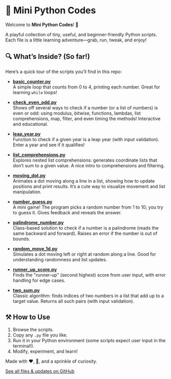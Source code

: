 # 🐍 Mini Python Codes

Welcome to **Mini Python Codes**! 🎉

A playful collection of tiny, useful, and beginner-friendly Python scripts. Each file is a little learning adventure—grab, run, tweak, and enjoy!

## 🔍 What’s Inside? (So far!)

Here’s a quick tour of the scripts you’ll find in this repo:

- [**basic_counter.py**](https://github.com/OlgaEle/mini-python-codes/blob/main/basic_counter.py)  
  A simple loop that counts from 0 to 4, printing each number. Great for learning `while` loops!

- [**check_even_odd.py**](https://github.com/OlgaEle/mini-python-codes/blob/main/check_even_odd.py)  
  Shows off several ways to check if a number (or a list of numbers) is even or odd: using modulus, bitwise, functions, lambdas, list comprehensions, map, filter, and even timing the methods! Interactive and educational.

- [**leap_year.py**](https://github.com/OlgaEle/mini-python-codes/blob/main/leap_year.py)  
  Function to check if a given year is a leap year (with input validation). Enter a year and see if it qualifies!

- [**list_comprehensions.py**](https://github.com/OlgaEle/mini-python-codes/blob/main/list_comprehensions.py)  
  Explores nested list comprehensions: generates coordinate lists that don’t sum to a given value. A nice intro to comprehensions and filtering.

- [**moving_dot.py**](https://github.com/OlgaEle/mini-python-codes/blob/main/moving_dot.py)  
  Animates a dot moving along a line in a list, showing how to update positions and print results. It’s a cute way to visualize movement and list manipulation.

- [**number_guess.py**](https://github.com/OlgaEle/mini-python-codes/blob/main/number_guess.py)  
  A mini game! The program picks a random number from 1 to 10; you try to guess it. Gives feedback and reveals the answer.

- [**palindrome_number.py**](https://github.com/OlgaEle/mini-python-codes/blob/main/palindrome_number.py)  
  Class-based solution to check if a number is a palindrome (reads the same backward and forward). Raises an error if the number is out of bounds.

- [**random_move_1d.py**](https://github.com/OlgaEle/mini-python-codes/blob/main/random_move_1d.py)  
  Simulates a dot moving left or right at random along a line. Good for understanding randomness and list updates.

- [**runner_up_score.py**](https://github.com/OlgaEle/mini-python-codes/blob/main/runner_up_score.py)  
  Finds the "runner-up" (second highest) score from user input, with error handling for edge cases.

- [**two_sum.py**](https://github.com/OlgaEle/mini-python-codes/blob/main/two_sum.py)  
  Classic algorithm: finds indices of two numbers in a list that add up to a target value. Returns all such pairs (with input validation).

## ⚒ How to Use

1. Browse the scripts.
2. Copy any `.py` file you like.
3. Run it in your Python environment (some scripts expect user input in the terminal!).
4. Modify, experiment, and learn!

Made with ❤️, 🐍, and a sprinkle of curiosity.

[See all files & updates on GitHub](https://github.com/OlgaEle/mini-python-codes/tree/main)
